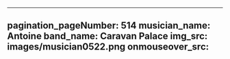------
pagination_pageNumber: 514
musician_name: Antoine
band_name: Caravan Palace
img_src: images/musician0522.png
onmouseover_src: 
------
